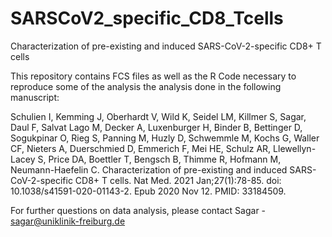 # SARSCoV2_specific_CD8_Tcells

Characterization of pre-existing and induced SARS-CoV-2-specific CD8+ T cells

This repository contains FCS files as well as the R Code necessary to reproduce some of the analysis the analysis done in the following manuscript:

Schulien I, Kemming J, Oberhardt V, Wild K, Seidel LM, Killmer S, Sagar, Daul F, Salvat Lago M, Decker A, Luxenburger H, Binder B, Bettinger D, Sogukpinar O, Rieg S, Panning M, Huzly D, Schwemmle M, Kochs G, Waller CF, Nieters A, Duerschmied D, Emmerich F, Mei HE, Schulz AR, Llewellyn-Lacey S, Price DA, Boettler T, Bengsch B, Thimme R, Hofmann M, Neumann-Haefelin C. Characterization of pre-existing and induced SARS-CoV-2-specific CD8+ T cells. Nat Med. 2021 Jan;27(1):78-85. doi: 10.1038/s41591-020-01143-2. Epub 2020 Nov 12. PMID: 33184509.

For further questions on data analysis, please contact Sagar - sagar@uniklinik-freiburg.de
